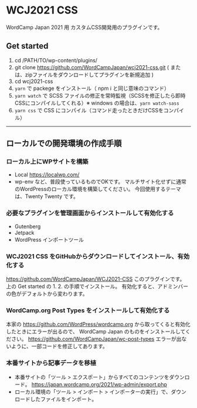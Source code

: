 # WCJ2021 CSS

WordCamp Japan 2021 用 カスタムCSS開発用のプラグインです。

## Get started

1. cd /PATH/TO/wp-content/plugins/
2. git clone https://github.com/WordCampJapan/wcj2021-css.git ( または、zipファイルをダウンロードしてプラグインを新規追加 )
3. cd wcj2021-css
4. ```yarn``` で packege をインストール（ npm i と同じ意味のコマンド）
5. ```yarn watch``` で SCSS ファイルの修正を常時監視（SCSSを修正したら即時CSSにコンパイルしてくれる）※ windows の場合は、```yarn watch-sass```
6. ```yarn css``` で CSS にコンパイル（コマンド走ったときだけCSSをコンパイル）

---

## ローカルでの開発環境の作成手順

### ローカル上にWPサイトを構築
- Local https://localwp.com/
- wp-env
など、普段使っているものでOKです。
マルチサイト化せずに通常のWordPressのローカル環境を構築してください。
今回使用するテーマは、Twenty Twenty です。

### 必要なプラグインを管理画面からインストールして有効化する
- Gutenberg
- Jetpack
- WordPress インポートツール

### WCJ2021 CSS をGitHubからダウンロードしてインストール、有効化する
https://github.com/WordCampJapan/WCJ2021-CSS
このプラグインです。
上の Get started の 1. 2. の手順でインストール。
有効化すると、アドミンバーの色がデフォルトから変わります。

### WordCamp.org Post Types をインストールして有効化する
本家の https://github.com/WordPress/wordcamp.org から取ってくると有効化したときにエラーが出るので、
WordCamp Japan のものをインストールしてください。
https://github.com/WordCampJapan/wc-post-types
エラーが出ないように、一部コードを修正してあります。

### 本番サイトから記事データを移植
- 本番サイトの「ツール > エクスポート」からすべてのコンテンツをダウンロード。 https://japan.wordcamp.org/2021/wp-admin/export.php
- ローカル環境の「ツール > インポート > インポーターの実行」で、ダウンロードしたファイルをインポート。